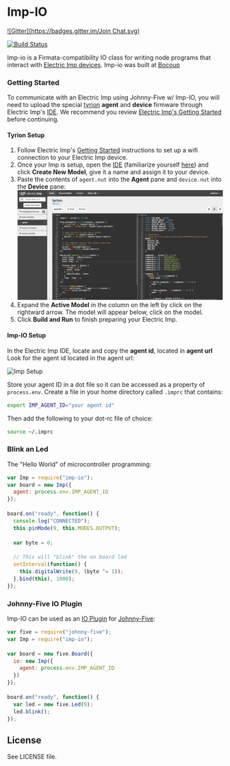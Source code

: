 # Imp-IO

[![Gitter](https://badges.gitter.im/Join Chat.svg)](https://gitter.im/rwaldron/imp-io?utm_source=badge&utm_medium=badge&utm_campaign=pr-badge&utm_content=badge)

[![Build Status](https://travis-ci.org/rwaldron/imp-io.png?branch=master)](https://travis-ci.org/rwaldron/imp-io)

Imp-io is a Firmata-compatibility IO class for writing node programs that interact with [Electric Imp devices](http://www.electricimp.com/docs/). Imp-io was built at [Bocoup](http://bocoup.com/)

### Getting Started

To communicate with an Electric Imp using Johnny-Five w/ Imp-IO, you will need to upload the special
[tyrion](https://github.com/rwaldron/tyrion) **agent** and **device** firmware through Electric Imp's [IDE](https://ide.electricimp.com/login). We recommend you review [Electric Imp's Getting Started](http://www.electricimp.com/docs/gettingstarted/) before continuing.

#### Tyrion Setup

1. Follow Electric Imp's [Getting Started](https://electricimp.com/docs/gettingstarted/) instructions to set up a wifi connection to your Electric Imp device. 
2. Once your Imp is setup, open the [IDE](https://ide.electricimp.com/ide) (familiarize yourself [here](https://electricimp.com/docs/gettingstarted/ide/)) and click **Create New Model**, give it a name and assign it to your device.
3. Paste the contents of `agent.nut` into the **Agent** pane and `device.nut` into the **Device** pane: 
![Imp Setup](https://raw.githubusercontent.com/rwaldron/tyrion/master/imp-setup.png)
4. Expand the **Active Model** in the column on the left by click on the rightward arrow. The model will appear below, click on the model.
4. Click **Build and Run** to finish preparing your Electric Imp.


#### Imp-IO Setup

In the Electric Imp IDE, locate and copy the **agent id**, located in **agent url** Look for the agent id located in the agent url: 

![Imp Setup](https://raw.githubusercontent.com/rwaldron/imp-io/master/tyrion-install.png)


Store your agent ID in a dot file so it can be accessed as a property of `process.env`. Create a file in your home directory called `.imprc` that contains:

```sh
export IMP_AGENT_ID="your agent id"
```

Then add the following to your dot-rc file of choice:

```sh
source ~/.imprc
```


### Blink an Led


The "Hello World" of microcontroller programming:

```js
var Imp = require("imp-io");
var board = new Imp({
  agent: process.env.IMP_AGENT_ID
});

board.on("ready", function() {
  console.log("CONNECTED");
  this.pinMode(9, this.MODES.OUTPUT);

  var byte = 0;

  // This will "blink" the on board led
  setInterval(function() {
    this.digitalWrite(9, (byte ^= 1));
  }.bind(this), 1000);
});
```

### Johnny-Five IO Plugin

Imp-IO can be used as an [IO Plugin](https://github.com/rwaldron/johnny-five/wiki/IO-Plugins) for [Johnny-Five](https://github.com/rwaldron/johnny-five):

```js
var five = require("johnny-five");
var Imp = require("imp-io");

var board = new five.Board({
  io: new Imp({
    agent: process.env.IMP_AGENT_ID
  })
});

board.on("ready", function() {
  var led = new five.Led(9);
  led.blink();
});
```

## License
See LICENSE file.
